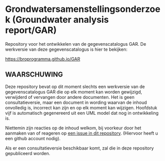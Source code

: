 # Grondwatersamenstellingsonderzoek (Groundwater analysis report/GAR)

Repository voor het ontwikkelen van de gegevenscatalogus GAR. De werkversie van deze gegevenscatalogus is hier te bekijken: 

https://broprogramma.github.io/GAR

## WAARSCHUWING 
Deze repository bevat op dit moment slechts een werkversie van de gegevenscatalogus GAR die op elk moment kan worden gewijzigd, verwijderd of vervangen door andere documenten. Het is geen consultatieversie, maar een document in wording waarvan de inhoud onvolledig is, incorrect kan zijn en op elk moment kan wijzigen. Hoofdstuk vijf is automatisch gegenereerd uit een UML model dat nog in ontwikkeling is.

Niettemin zijn reacties op de inhoud welkom, bij voorkeur door het aanmaken van of reageren op [een issue in dit repository][1]. (Hiervoor heeft u een github account nodig). 

Als er een consultatieversie beschikbaar komt, zal die in deze repository gepubliceerd worden.

[1]: https://github.com/BROprogramma/GAR/issues
